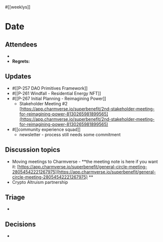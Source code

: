 #[[weeklys]] 
# Date
## Attendees
- 
- **Regrets:** 

## Updates
- #[[P-257 DAO Primitives Framework]]
- #[[P-261 Windfall - Residential Energy NFT]]
- #[[P-267 Initial Planning - Reimagining Power]]
	- Stakeholder Meeting #2 [https://app.charmverse.io/superbenefit/2nd-stakeholder-meeting-for-reimagining-power-8130265981899565](https://app.charmverse.io/superbenefit/2nd-stakeholder-meeting-for-reimagining-power-8130265981899565) 
- #[[community experience squad]] 
	- newsletter - process still needs some commitment

## Discussion topics
- Moving meetings to Charmverse - **the meeting note is here if you want it: [https://app.charmverse.io/superbenefit/general-circle-meeting-28054542221267975](https://app.charmverse.io/superbenefit/general-circle-meeting-28054542221267975) **
- Crypto Altruism partnership

## Triage
- 

## Decisions
- 
